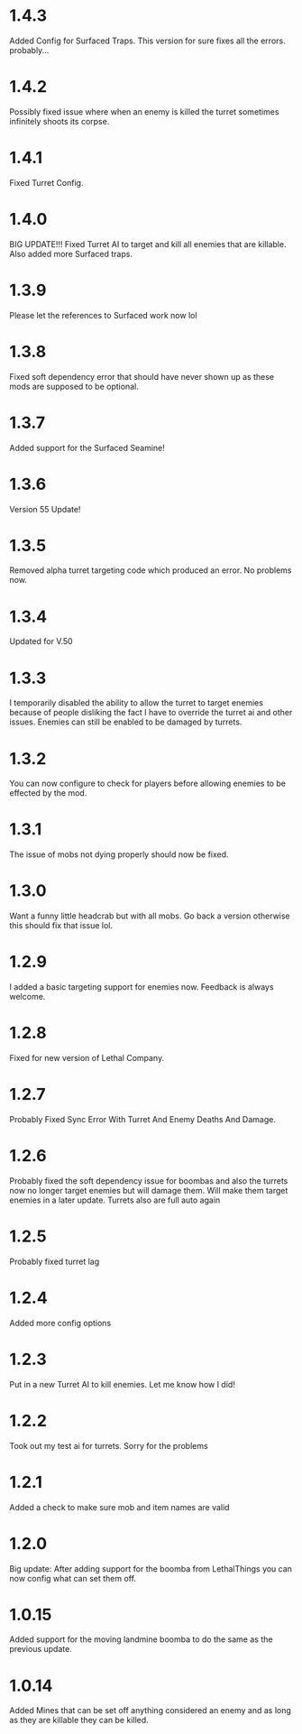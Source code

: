 # 1.4.3
Added Config for Surfaced Traps. This version for sure fixes all the errors. probably...

# 1.4.2
Possibly fixed issue where when an enemy is killed the turret sometimes infinitely shoots its corpse.

# 1.4.1
Fixed Turret Config.

# 1.4.0
BIG UPDATE!!! Fixed Turret AI to target and kill all enemies that are killable. Also added more Surfaced traps.

# 1.3.9
Please let the references to Surfaced work now lol

# 1.3.8
Fixed soft dependency error that should have never shown up as these mods are supposed to be optional.

# 1.3.7
Added support for the Surfaced Seamine!

# 1.3.6
Version 55 Update!

# 1.3.5
Removed alpha turret targeting code which produced an error. No problems now.

# 1.3.4
Updated for V.50

# 1.3.3
I temporarily disabled the ability to allow the turret to target enemies because of people disliking the fact I have to override the turret ai and other issues. Enemies can still be enabled to be damaged by turrets.

# 1.3.2
You can now configure to check for players before allowing enemies to be effected by the mod.

# 1.3.1
The issue of mobs not dying properly should now be fixed.

# 1.3.0 
Want a funny little headcrab but with all mobs. Go back a version otherwise this should fix that issue lol.

# 1.2.9
I added a basic targeting support for enemies now. Feedback  is always welcome.

# 1.2.8
Fixed for new version of Lethal Company. 

# 1.2.7
Probably Fixed Sync Error With Turret And Enemy Deaths And Damage.

# 1.2.6
Probably fixed the soft dependency issue for boombas and also the turrets now no longer target enemies but will damage them. Will make them target enemies in a later update. Turrets also are full auto again

# 1.2.5 
Probably fixed turret lag

# 1.2.4 
Added more config options

# 1.2.3 
Put in a new Turret AI to kill enemies. Let me know how I did!

# 1.2.2 
Took out my test ai for turrets. Sorry for the problems

# 1.2.1 
Added a check to make sure mob and item names are valid

# 1.2.0 
Big update: After adding support for the boomba from LethalThings you can now config what can set them off.

# 1.0.15 
Added support for the moving landmine boomba to do the same as the previous update.

# 1.0.14 
Added Mines that can be set off anything considered an enemy and as long as they are killable they can be killed.